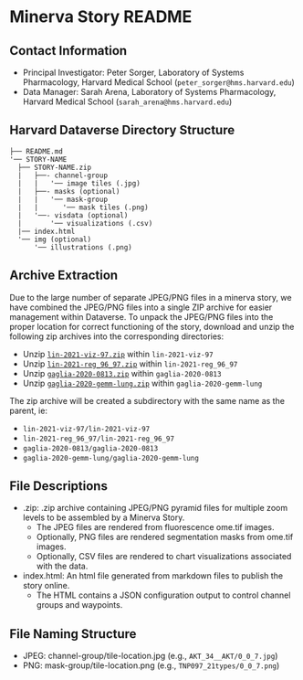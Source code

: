 # Minerva Story README

## Contact Information

- Principal Investigator: Peter Sorger, Laboratory of Systems Pharmacology, Harvard Medical School (`peter_sorger@hms.harvard.edu`)
- Data Manager: Sarah Arena, Laboratory of Systems Pharmacology, Harvard Medical School (`sarah_arena@hms.harvard.edu`)

## Harvard Dataverse Directory Structure
```
├── README.md
'── STORY-NAME
  ├── STORY-NAME.zip
  |   ├──- channel-group
  |   |   '── image tiles (.jpg)
  |   ├──- masks (optional)
  |   |   '── mask-group
  |   |      '── mask tiles (.png)
  |   '──- visdata (optional)
  |       '── visualizations (.csv)
  |── index.html
  '── img (optional)
      '── illustrations (.png)
```
## Archive Extraction 

Due to the large number of separate JPEG/PNG files in a minerva story, we have combined the JPEG/PNG files into a single ZIP archive for easier management within Dataverse. To unpack the JPEG/PNG files into the proper location for correct functioning of the story, download and unzip the following zip archives into the corresponding directories:

- Unzip [`lin-2021-viz-97.zip`][0] within `lin-2021-viz-97`
- Unzip [`lin-2021-reg_96_97.zip`][1] within `lin-2021-reg_96_97`
- Unzip [`gaglia-2020-0813.zip`][2] within `gaglia-2020-0813`
- Unzip [`gaglia-2020-gemm-lung.zip`][3] within `gaglia-2020-gemm-lung`

The zip archive will be created a subdirectory with the same name as the parent, ie:

- `lin-2021-viz-97/lin-2021-viz-97`
- `lin-2021-reg_96_97/lin-2021-reg_96_97`
- `gaglia-2020-0813/gaglia-2020-0813`
- `gaglia-2020-gemm-lung/gaglia-2020-gemm-lung`

## File Descriptions

- .zip: .zip archive containing JPEG/PNG pyramid files for multiple zoom levels to be assembled by a Minerva Story. 
  - The JPEG files are rendered from fluorescence ome.tif images.
  - Optionally, PNG files are rendered segmentation masks from ome.tif images.
  - Optionally, CSV files are rendered to chart visualizations associated with the data.
- index.html: An html file generated from markdown files to publish the story online.
  - The HTML contains a JSON configuration output to control channel groups and waypoints.

## File Naming Structure

- JPEG: channel-group/tile-location.jpg (e.g., `AKT_34__AKT/0_0_7.jpg`)
- PNG: mask-group/tile-location.png (e.g., `TNP097_21types/0_0_7.png`)

[0]:https://dataverse.harvard.edu/file.xhtml?fileId=6561382&datasetVersionId=332515
[1]:https://dataverse.harvard.edu/file.xhtml?fileId=6561383&datasetVersionId=333894
[2]:https://dataverse.harvard.edu/file.xhtml?fileId=6561381&datasetVersionId=328392
[3]:https://dataverse.harvard.edu/file.xhtml?fileId=6561233&datasetVersionId=256540
